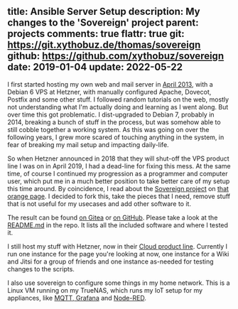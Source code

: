 title: Ansible Server Setup
description: My changes to the 'Sovereign' project
parent: projects
comments: true
flattr: true
git: https://git.xythobuz.de/thomas/sovereign
github: https://github.com/xythobuz/sovereign
date: 2019-01-04
update: 2022-05-22
---

I first started hosting my own web and mail server in [April 2013](/2013_04_02_zaphod.html), with a Debian 6 VPS at Hetzner, with manually configured Apache, Dovecot, Postfix and some other stuff.
I followed random tutorials on the web, mostly not understanding what I'm actually doing and learning as I went along.
But over time this got problematic.
I dist-upgraded to Debian 7, probably in 2014, breaking a bunch of stuff in the process, but was somehow able to still cobble together a working system.
As this was going on over the following years, I grew more scared of touching anything in the system, in fear of breaking my mail setup and impacting daily-life.

So when Hetzner announced in 2018 that they will shut-off the VPS product line I was on in April 2019, I had a dead-line for fixing this mess.
At the same time, of course I continued my progression as a programmer and computer user, which put me in a much better position to take better care of my setup this time around.
By coincidence, I read about the [Sovereign project](https://github.com/sovereign/sovereign) on [that orange page](https://hn.algolia.com/?dateRange=all&page=0&prefix=false&query=github.com%2Fsovereign&sort=byPopularity&type=story).
I decided to fork this, take the pieces that I need, remove stuff that is not useful for my usecases and add other software to it.

The result can be found [on Gitea](https://git.xythobuz.de/thomas/sovereign) or [on GitHub](https://github.com/xythobuz/sovereign).
Please take a look at the [README.md](https://git.xythobuz.de/thomas/sovereign/src/branch/master/README.md) in the repo.
It lists all the included software and where I tested it.

I still host my stuff with Hetzner, now in their [Cloud product line](https://www.hetzner.com/cloud).
Currently I run one instance for the page you're looking at now, one instance for a Wiki and Jitsi for a group of friends and one instance as-needed for testing changes to the scripts.

I also use sovereign to configure some things in my home network.
This is a Linux VM running on my TrueNAS, which runs my IoT setup for my appliances, like [MQTT, Grafana](/influxdb.html) and [Node-RED](/nodered.html).

<!--%
lightgallery([
    [ "img/sovereign_monit.png", "Screenshot of monit on VPS" ],
    [ "img/sovereign_iot.png", "Screenshot of monit on VM" ],
])
%-->
